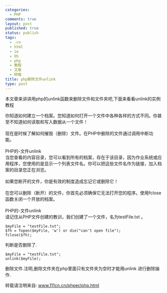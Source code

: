 ```yaml
--- 
categories: 
  - PHP
comments: true
layout: post
published: true
status: publish
tags: 
  - .cn
  - html
  - ie
  - OS
  - php
  - 教程
  - 文章
  - 转载
title: php删除文件unlink
type: post
---
```

本文章来讲讲用php的unlink函数来删除文件和文件夹吧,下面来看看unlink的实例教程<div dir="ltr">你知道如何建立一个档案。您知道如何打开一个文件中各种各样的方式不同。你甚至不知道如何读取和写入数据从一个文件！ <br><br>现在是时候了解如何摧毁（删除）文件。在PHP中删除的文件通过调用中断功能。 <br><br>PHP的-文件unlink <br>当您查看的内容目录，您可以看到所有的档案，存在于该目录，因为作业系统或应用程序，您使用的是显示一个列表文件名。你可以把这些文件名作为链接，加入档案的目录您正在浏览。 <br><br>如果您断开的文件，你是有效的制度造成忘记它或删除它！ <br><br>在您可以删除（断开）的文件，你首先必须确保它无法打开您的程序。使用fclose函数关闭一个开放的档案。 <br><br>PHP的-文件unlink <br>请记住从PHP文件创建的教训，我们创建了一个文件，名为testFile.txt 。

	$myFile = "testFile.txt";
	$fh = fopen($myFile, 'w') or die("can't open file");
	fclose($fh);

判断是否删除了.

	$myFile = "testFile.txt";
	unlink($myFile);

删除文件.注明,删除文件夹在php里面只有文件夹为空时才能用unlink 进行删除操作.

转载请注明来自: <a href="http://www.111cn.cn/phper/php.html">www.111cn.cn/phper/php.html</a>
</div>
